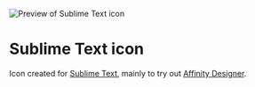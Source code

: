 ![Preview of Sublime Text icon](https://raw.githubusercontent.com/iiroj/public/master/Sublime%20Text%20icon/Sublime%20Text.iconset/icon_128x128%402x.png)

# Sublime Text icon

Icon created for [Sublime Text](https://www.sublimetext.com), mainly to try out [Affinity Designer](https://affinity.serif.com/en-us/designer/).
